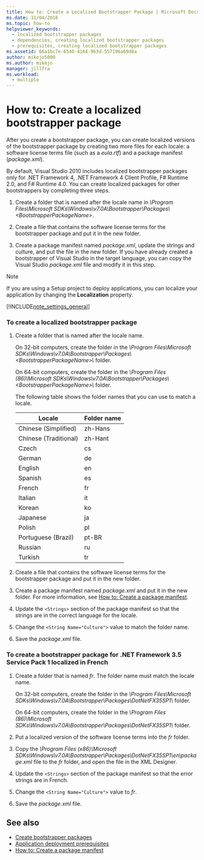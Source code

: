 ```yaml
---
title: How to: Create a Localized Bootstrapper Package | Microsoft Docs
ms.date: 11/04/2016
ms.topic: how-to
helpviewer_keywords: 
  - localized bootstrapper packages
  - dependencies, creating localized bootstrapper packages
  - prerequisites, creating localized bootstrapper packages
ms.assetid: 66a1bc7e-6540-4164-963d-557196a69d8a
author: mikejo5000
ms.author: mikejo
manager: jillfra
ms.workload: 
  - multiple
---
```

# How to: Create a localized bootstrapper package
After you create a bootstrapper package, you can create localized versions of the bootstrapper package by creating two more files for each locale: a software license terms file (such as a *eula.rtf*) and a package manifest (*package.xml*).

 By default, Visual Studio 2010 includes localized bootstrapper packages only for .NET Framework 4, .NET Framework 4 Client Profile, F# Runtime 2.0, and F# Runtime 4.0. You can create localized packages for other bootstrappers by completing three steps.

1. Create a folder that is named after the locale name in *\Program Files\Microsoft SDKs\Windows\v7.0A\Bootstrapper\Packages\\\<BootstrapperPackageName>*.

2. Create a file that contains the software license terms for the bootstrapper package and put it in the new folder.

3. Create a package manifest named *package.xml*, update the strings and culture, and put the file in the new folder. If you have already created a bootstrapper of Visual Studio in the target language, you can copy the Visual Studio *package.xml* file and modify it in this step.

> [!NOTE]
> If you are using a Setup project to deploy applications, you can localize your application by changing the **Localization** property.

 [!INCLUDE[note_settings_general](../data-tools/includes/note_settings_general_md.md)]

### To create a localized bootstrapper package

1. Create a folder that is named after the locale name.

     On 32-bit computers, create the folder in the *\Program Files\Microsoft SDKs\Windows\v7.0A\Bootstrapper\Packages\\\<BootstrapperPackageName>\\* folder.

     On 64-bit computers, create the folder in the *\Program Files (86)\Microsoft SDKs\Windows\v7.0A\Bootstrapper\Packages\\\<BootstrapperPackageName>\\* folder.

     The following table shows the folder names that you can use to match a locale.

    |Locale|Folder name|
    |------------|-----------------|
    |Chinese (Simplified)|zh-Hans|
    |Chinese (Traditional)|zh-Hant|
    |Czech|cs|
    |German|de|
    |English|en|
    |Spanish|es|
    |French|fr|
    |Italian|it|
    |Korean|ko|
    |Japanese|ja|
    |Polish|pl|
    |Portuguese (Brazil)|pt-BR|
    |Russian|ru|
    |Turkish|tr|

2. Create a file that contains the software license terms for the bootstrapper package and put it in the new folder.

3. Create a package manifest named *package.xml* and put it in the new folder. For more information, see [How to: Create a package manifest](../deployment/how-to-create-a-package-manifest.md).

4. Update the `<Strings>` section of the package manifest so that the strings are in the correct language for the locale.

5. Change the `<String Name="Culture">` value to match the folder name.

6. Save the *package.xml* file.

### To create a bootstrapper package for .NET Framework 3.5 Service Pack 1 localized in French

1. Create a folder that is named *fr*. The folder name must match the locale name.

     On 32-bit computers, create the folder in the *\Program Files\Microsoft SDKs\Windows\v7.0A\Bootstrapper\Packages\DotNetFX35SP1\\* folder.

     On 64-bit computers, create the folder in the *\Program Files (86)\Microsoft SDKs\Windows\v7.0A\Bootstrapper\Packages\DotNetFX35SP1\\* folder.

2. Put a localized version of the software license terms into the *fr* folder.

3. Copy the *\Program Files (x86)\Microsoft SDKs\Windows\v7.0A\Bootstrapper\Packages\DotNetFX35SP1\en\package.xml* file to the *fr* folder, and open the file in the XML Designer.

4. Update the `<Strings>` section of the package manifest so that the error strings are in French.

5. Change the `<String Name="Culture">` value to *fr*.

6. Save the *package.xml* file.

## See also
- [Create bootstrapper packages](../deployment/creating-bootstrapper-packages.md)
- [Application deployment prerequisites](../deployment/application-deployment-prerequisites.md)
- [How to: Create a package manifest](../deployment/how-to-create-a-package-manifest.md)